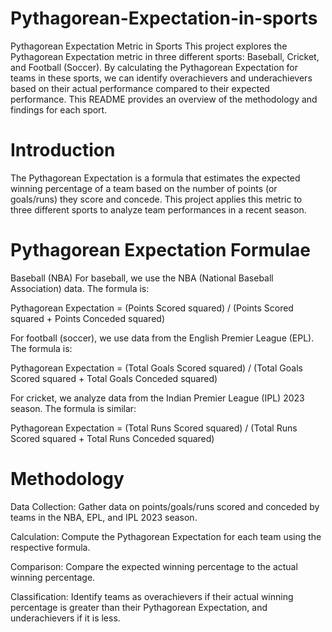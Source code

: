 # Pythagorean-Expectation-in-sports

Pythagorean Expectation Metric in Sports
This project explores the Pythagorean Expectation metric in three different sports: Baseball, Cricket, and Football (Soccer). By calculating the Pythagorean Expectation for teams in these sports, we can identify overachievers and underachievers based on their actual performance compared to their expected performance. This README provides an overview of the methodology and findings for each sport.

# Introduction

The Pythagorean Expectation is a formula that estimates the expected winning percentage of a team based on the number of points (or goals/runs) they score and concede. This project applies this metric to three different sports to analyze team performances in a recent season.

# Pythagorean Expectation Formulae

Baseball (NBA)
For baseball, we use the NBA (National Baseball Association) data. The formula is:

Pythagorean Expectation = (Points Scored squared) / (Points Scored squared + Points Conceded squared)

For football (soccer), we use data from the English Premier League (EPL). The formula is:

Pythagorean Expectation = (Total Goals Scored squared) / (Total Goals Scored squared + Total Goals Conceded squared)

For cricket, we analyze data from the Indian Premier League (IPL) 2023 season. The formula is similar:

Pythagorean Expectation = (Total Runs Scored squared) / (Total Runs Scored squared + Total Runs Conceded squared)


# Methodology

Data Collection: Gather data on points/goals/runs scored and conceded by teams in the NBA, EPL, and IPL 2023 season.

Calculation: Compute the Pythagorean Expectation for each team using the respective formula.

Comparison: Compare the expected winning percentage to the actual winning percentage.

Classification: Identify teams as overachievers if their actual winning percentage is greater than their Pythagorean Expectation, and underachievers if it is less.

